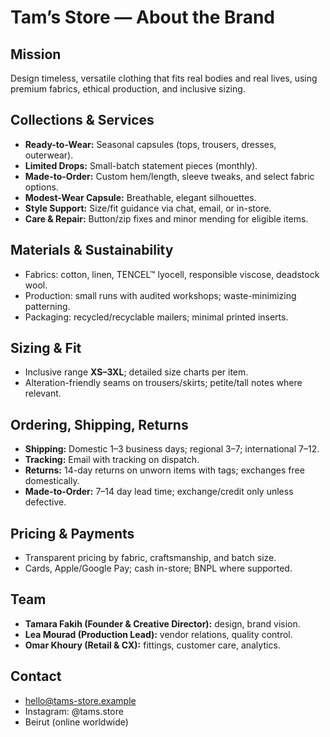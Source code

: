 # Tam’s Store — About the Brand

## Mission
Design timeless, versatile clothing that fits real bodies and real lives, using premium fabrics, ethical production, and inclusive sizing.

## Collections & Services
- **Ready-to-Wear:** Seasonal capsules (tops, trousers, dresses, outerwear).
- **Limited Drops:** Small-batch statement pieces (monthly).
- **Made-to-Order:** Custom hem/length, sleeve tweaks, and select fabric options.
- **Modest-Wear Capsule:** Breathable, elegant silhouettes.
- **Style Support:** Size/fit guidance via chat, email, or in-store.
- **Care & Repair:** Button/zip fixes and minor mending for eligible items.

## Materials & Sustainability
- Fabrics: cotton, linen, TENCEL™ lyocell, responsible viscose, deadstock wool.
- Production: small runs with audited workshops; waste-minimizing patterning.
- Packaging: recycled/recyclable mailers; minimal printed inserts.

## Sizing & Fit
- Inclusive range **XS–3XL**; detailed size charts per item.
- Alteration-friendly seams on trousers/skirts; petite/tall notes where relevant.

## Ordering, Shipping, Returns
- **Shipping:** Domestic 1–3 business days; regional 3–7; international 7–12.
- **Tracking:** Email with tracking on dispatch.
- **Returns:** 14-day returns on unworn items with tags; exchanges free domestically.
- **Made-to-Order:** 7–14 day lead time; exchange/credit only unless defective.

## Pricing & Payments
- Transparent pricing by fabric, craftsmanship, and batch size.
- Cards, Apple/Google Pay; cash in-store; BNPL where supported.

## Team
- **Tamara Fakih (Founder & Creative Director):** design, brand vision.
- **Lea Mourad (Production Lead):** vendor relations, quality control.
- **Omar Khoury (Retail & CX):** fittings, customer care, analytics.

## Contact
- hello@tams-store.example
- Instagram: @tams.store
- Beirut (online worldwide)
